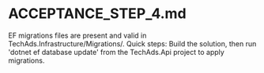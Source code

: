 # ACCEPTANCE_STEP_4.md

EF migrations files are present and valid in TechAds.Infrastructure/Migrations/. Quick steps: Build the solution, then run 'dotnet ef database update' from the TechAds.Api project to apply migrations.
